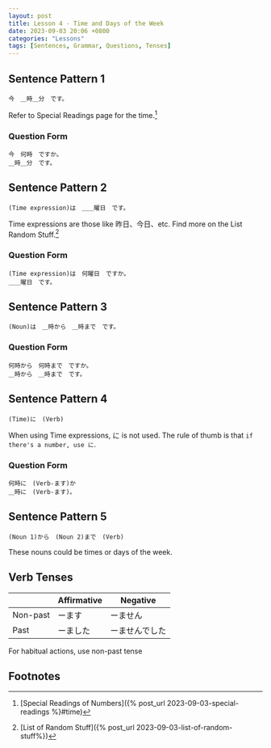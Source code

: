 ```yaml
---
layout: post
title: Lesson 4 - Time and Days of the Week
date: 2023-09-03 20:06 +0800
categories: "Lessons"
tags: [Sentences, Grammar, Questions, Tenses]
---
```


## Sentence Pattern 1
```
今　＿時＿分　です。
```
Refer to Special Readings page for the time.[^fn1]

### Question Form
```
今　何時　ですか。
＿時＿分　です。
```

## Sentence Pattern 2
```
(Time expression)は　＿＿曜日　です。
```
Time expressions are those like 昨日、今日、etc. Find more on the List Random Stuff.[^fn2]

### Question Form
```
(Time expression)は　何曜日　ですか。
＿＿曜日　です。
```

## Sentence Pattern 3
```
(Noun)は　＿時から　＿時まで　です。
```

### Question Form
```
何時から　何時まで　ですか。
＿時から　＿時まで　です。
```

## Sentence Pattern 4
```
(Time)に　(Verb)
```
When using Time expressions, に is not used.
The rule of thumb is that `if there's a number, use に`.

### Question Form
```
何時に　(Verb-ます)か
＿時に　(Verb-ます)。
```

## Sentence Pattern 5
```
(Noun 1)から　(Noun 2)まで　(Verb)
```
These nouns could be times or days of the week.

## Verb Tenses

| | Affirmative | Negative |
|---|---|---|
| Non-past | ーます | ーません |
| Past | ーました | ーませんでした |

For habitual actions, use non-past tense

## Footnotes
[^fn1]: [Special Readings of Numbers]({% post_url 2023-09-03-special-readings %}#time)
[^fn2]: [List of Random Stuff]({% post_url 2023-09-03-list-of-random-stuff%})
